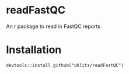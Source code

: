 # readFastQC

An r package to read in FastQC reports

# Installation

```
devtools::install_github("uhlitz/readFastQC")
```

